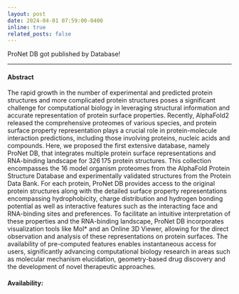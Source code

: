 ```yaml
---
layout: post
date: 2024-04-01 07:59:00-0400
inline: true
related_posts: false
---
```


ProNet DB got published by Database! 

--- 

<!-- [Full text](https://academic.oup.com/database/article/doi/10.1093/database/baae012/7638743?login=false) -->

#### Abstract
The rapid growth in the number of experimental and predicted protein structures and more complicated protein structures poses a significant challenge for computational biology in leveraging structural information and accurate representation of protein surface properties. Recently, AlphaFold2 released the comprehensive proteomes of various species, and protein surface property representation plays a crucial role in protein-molecule interaction predictions, including those involving proteins, nucleic acids and compounds. Here, we proposed the first extensive database, namely ProNet DB, that integrates multiple protein surface representations and RNA-binding landscape for 326 175 protein structures. This collection encompasses the 16 model organism proteomes from the AlphaFold Protein Structure Database and experimentally validated structures from the Protein Data Bank. For each protein, ProNet DB provides access to the original protein structures along with the detailed surface property representations encompassing hydrophobicity, charge distribution and hydrogen bonding potential as well as interactive features such as the interacting face and RNA-binding sites and preferences. To facilitate an intuitive interpretation of these properties and the RNA-binding landscape, ProNet DB incorporates visualization tools like Mol* and an Online 3D Viewer, allowing for the direct observation and analysis of these representations on protein surfaces. The availability of pre-computed features enables instantaneous access for users, significantly advancing computational biology research in areas such as molecular mechanism elucidation, geometry-based drug discovery and the development of novel therapeutic approaches.

#### Availability:

<!-- Database URL:  [https://proj.cse.cuhk.edu.hk/aihlab/pronet/](https://proj.cse.cuhk.edu.hk/aihlab/pronet/). -->